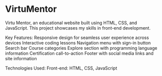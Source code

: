 # VirtuMentor
Virtu Mentor, an educational website built using HTML, CSS, and JavaScript. This project showcases my skills in front-end development.

Key Features:
Responsive design for seamless user experience across devices
Interactive coding lessons
Navigation menu with sign-in button
Search bar
Course categories
Explore section with programming language information
Certification call-to-action
Footer with social media links and site information


Technologies Used:
Front-end: HTML, CSS, JavaScript
